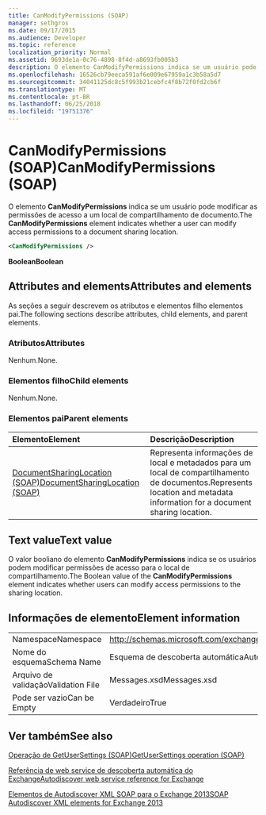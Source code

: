 ```yaml
---
title: CanModifyPermissions (SOAP)
manager: sethgros
ms.date: 09/17/2015
ms.audience: Developer
ms.topic: reference
localization_priority: Normal
ms.assetid: 9693de1a-0c76-4898-8f4d-a8693fb005b3
description: O elemento CanModifyPermissions indica se um usuário pode modificar as permissões de acesso a um local de compartilhamento de documento.
ms.openlocfilehash: 16526cb79eeca591af6e009e67959a1c3b58a5d7
ms.sourcegitcommit: 34041125dc8c5f993b21cebfc4f8b72f0fd2cb6f
ms.translationtype: MT
ms.contentlocale: pt-BR
ms.lasthandoff: 06/25/2018
ms.locfileid: "19751376"
---
```

# <a name="canmodifypermissions-soap"></a><span data-ttu-id="2c8b5-103">CanModifyPermissions (SOAP)</span><span class="sxs-lookup"><span data-stu-id="2c8b5-103">CanModifyPermissions (SOAP)</span></span>

<span data-ttu-id="2c8b5-104">O elemento **CanModifyPermissions** indica se um usuário pode modificar as permissões de acesso a um local de compartilhamento de documento.</span><span class="sxs-lookup"><span data-stu-id="2c8b5-104">The **CanModifyPermissions** element indicates whether a user can modify access permissions to a document sharing location.</span></span> 
  
```XML
<CanModifyPermissions /> 
```

 <span data-ttu-id="2c8b5-105">**Boolean**</span><span class="sxs-lookup"><span data-stu-id="2c8b5-105">**Boolean**</span></span>
## <a name="attributes-and-elements"></a><span data-ttu-id="2c8b5-106">Attributes and elements</span><span class="sxs-lookup"><span data-stu-id="2c8b5-106">Attributes and elements</span></span>

<span data-ttu-id="2c8b5-107">As seções a seguir descrevem os atributos e elementos filho elementos pai.</span><span class="sxs-lookup"><span data-stu-id="2c8b5-107">The following sections describe attributes, child elements, and parent elements.</span></span>
  
### <a name="attributes"></a><span data-ttu-id="2c8b5-108">Atributos</span><span class="sxs-lookup"><span data-stu-id="2c8b5-108">Attributes</span></span>

<span data-ttu-id="2c8b5-109">Nenhum.</span><span class="sxs-lookup"><span data-stu-id="2c8b5-109">None.</span></span>
  
### <a name="child-elements"></a><span data-ttu-id="2c8b5-110">Elementos filho</span><span class="sxs-lookup"><span data-stu-id="2c8b5-110">Child elements</span></span>

<span data-ttu-id="2c8b5-111">Nenhum.</span><span class="sxs-lookup"><span data-stu-id="2c8b5-111">None.</span></span>
  
### <a name="parent-elements"></a><span data-ttu-id="2c8b5-112">Elementos pai</span><span class="sxs-lookup"><span data-stu-id="2c8b5-112">Parent elements</span></span>

|<span data-ttu-id="2c8b5-113">**Elemento**</span><span class="sxs-lookup"><span data-stu-id="2c8b5-113">**Element**</span></span>|<span data-ttu-id="2c8b5-114">**Descrição**</span><span class="sxs-lookup"><span data-stu-id="2c8b5-114">**Description**</span></span>|
|:-----|:-----|
|[<span data-ttu-id="2c8b5-115">DocumentSharingLocation (SOAP)</span><span class="sxs-lookup"><span data-stu-id="2c8b5-115">DocumentSharingLocation (SOAP)</span></span>](documentsharinglocation-soap.md) <br/> |<span data-ttu-id="2c8b5-116">Representa informações de local e metadados para um local de compartilhamento de documentos.</span><span class="sxs-lookup"><span data-stu-id="2c8b5-116">Represents location and metadata information for a document sharing location.</span></span>  <br/> |
   
## <a name="text-value"></a><span data-ttu-id="2c8b5-117">Text value</span><span class="sxs-lookup"><span data-stu-id="2c8b5-117">Text value</span></span>

<span data-ttu-id="2c8b5-118">O valor booliano do elemento **CanModifyPermissions** indica se os usuários podem modificar permissões de acesso para o local de compartilhamento.</span><span class="sxs-lookup"><span data-stu-id="2c8b5-118">The Boolean value of the **CanModifyPermissions** element indicates whether users can modify access permissions to the sharing location.</span></span> 
  
## <a name="element-information"></a><span data-ttu-id="2c8b5-119">Informações de elemento</span><span class="sxs-lookup"><span data-stu-id="2c8b5-119">Element information</span></span>

|||
|:-----|:-----|
|<span data-ttu-id="2c8b5-120">Namespace</span><span class="sxs-lookup"><span data-stu-id="2c8b5-120">Namespace</span></span>  <br/> |http://schemas.microsoft.com/exchange/2010/Autodiscover  <br/> |
|<span data-ttu-id="2c8b5-121">Nome do esquema</span><span class="sxs-lookup"><span data-stu-id="2c8b5-121">Schema Name</span></span>  <br/> |<span data-ttu-id="2c8b5-122">Esquema de descoberta automática</span><span class="sxs-lookup"><span data-stu-id="2c8b5-122">Autodiscover schema</span></span>  <br/> |
|<span data-ttu-id="2c8b5-123">Arquivo de validação</span><span class="sxs-lookup"><span data-stu-id="2c8b5-123">Validation File</span></span>  <br/> |<span data-ttu-id="2c8b5-124">Messages.xsd</span><span class="sxs-lookup"><span data-stu-id="2c8b5-124">Messages.xsd</span></span>  <br/> |
|<span data-ttu-id="2c8b5-125">Pode ser vazio</span><span class="sxs-lookup"><span data-stu-id="2c8b5-125">Can be Empty</span></span>  <br/> |<span data-ttu-id="2c8b5-126">Verdadeiro</span><span class="sxs-lookup"><span data-stu-id="2c8b5-126">True</span></span>  <br/> |
   
## <a name="see-also"></a><span data-ttu-id="2c8b5-127">Ver também</span><span class="sxs-lookup"><span data-stu-id="2c8b5-127">See also</span></span>



[<span data-ttu-id="2c8b5-128">Operação de GetUserSettings (SOAP)</span><span class="sxs-lookup"><span data-stu-id="2c8b5-128">GetUserSettings operation (SOAP)</span></span>](getusersettings-operation-soap.md)


[<span data-ttu-id="2c8b5-129">Referência de web service de descoberta automática do Exchange</span><span class="sxs-lookup"><span data-stu-id="2c8b5-129">Autodiscover web service reference for Exchange</span></span>](autodiscover-web-service-reference-for-exchange.md)
  
[<span data-ttu-id="2c8b5-130">Elementos de Autodiscover XML SOAP para o Exchange 2013</span><span class="sxs-lookup"><span data-stu-id="2c8b5-130">SOAP Autodiscover XML elements for Exchange 2013</span></span>](soap-autodiscover-xml-elements-for-exchange-2013.md)

